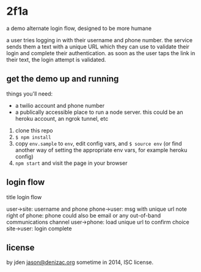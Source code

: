 # 2f1a
a demo alternate login flow, designed to be more humane

a user tries logging in with their username and phone number. the service sends them a text with a unique URL which they can use to validate their login and complete their authentication. as soon as the user taps the link in their text, the login attempt is validated.

## get the demo up and running

things you'll need:
- a twilio account and phone number
- a publically accessible place to run a node server. this could be an heroku account, an ngrok tunnel, etc

1. clone this repo
2. `$ npm install`
3. copy `env.sample` to `env`, edit config vars, and `$ source env` (or find another way of setting the appropriate env vars, for example heroku config)
5. `npm start` and visit the page in your browser

## login flow

title login flow

user->site: username and phone
phone->user: msg with unique url
note right of phone: phone could also be email or any out-of-band communications channel
user->phone: load unique url to confirm choice
site->user: login complete

## license
by jden <jason@denizac.org> sometime in 2014, ISC license.